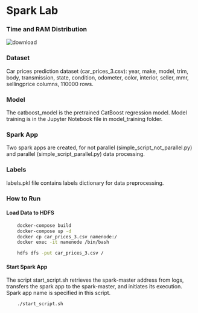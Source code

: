 # Spark Lab
<h3>Time and RAM Distribution</h3> 

![download](https://github.com/GlebNeshchetkin/spark_lab/assets/71218745/8f498e16-672a-4e0f-a3b7-2191587f1f5d)

<h3>Dataset</h3>
Car prices prediction dataset (car_prices_3.csv): year, make, model, trim, body, transmission, state, condition, odometer, color, interior, seller, mmr, sellingprice columns, 110000 rows.

<h3>Model</h3>
The catboost_model is the pretrained CatBoost regression model. Model training is in the Jupyter Notebook file in model_training folder.

<h3>Spark App</h3>
Two spark apps are created, for not parallel (simple_script_not_parallel.py) and parallel (simple_script_parallel.py) data processing.

<h3>Labels</h3>
labels.pkl file contains labels dictionary for data preprocessing.

<h3>How to Run</h3>
<h4>Load Data to HDFS</h4>

```sh
    docker-compose build
    docker-compose up -d
    docker cp car_prices_3.csv namenode:/
    docker exec -it namenode /bin/bash
```
```sh
    hdfs dfs -put car_prices_3.csv /
```

<h4>Start Spark App</h4>
The script start_script.sh retrieves the spark-master address from logs, transfers the spark app to the spark-master, and initiates its execution. Spark app name is specified in this script.

```sh
    ./start_script.sh
```
